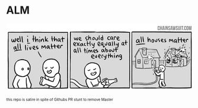 # ALM

![1](./images/1.png)

































































<sub><sup>this repo is satire in spite of Githubs PR stunt to remove Master</sup></sub>
